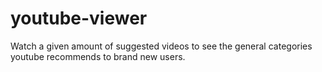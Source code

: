 # youtube-viewer
Watch a given amount of suggested videos to see the general categories youtube recommends to brand new users.
